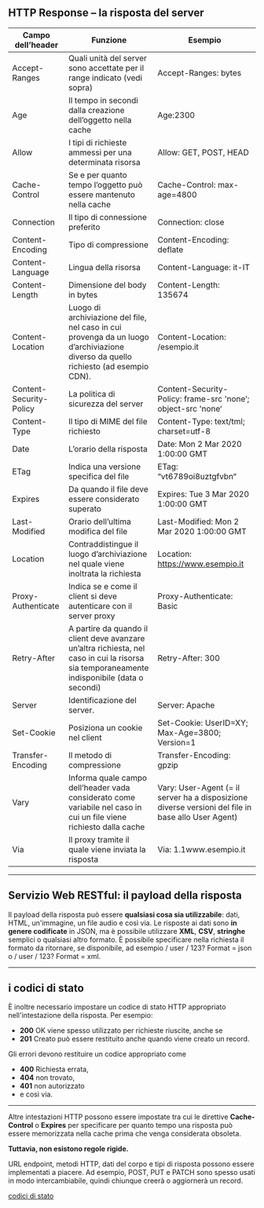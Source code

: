 ## HTTP Response – la risposta del server

Campo dell’header|Funzione|Esempio
---|---|---             
Accept-Ranges|Quali unità del server sono accettate per il range indicato (vedi sopra)|Accept-Ranges: bytes
Age|Il tempo in secondi dalla creazione dell’oggetto nella cache|Age:2300             
Allow|I tipi di richieste ammessi per una determinata risorsa|Allow: GET, POST, HEAD
Cache-Control|Se e per quanto tempo l’oggetto può essere mantenuto nella cache|Cache-Control: max-age=4800|
Connection|Il tipo di connessione preferito|Connection: close|
Content-Encoding|Tipo di compressione|Content-Encoding: deflate|
Content-Language|Lingua della risorsa|Content-Language: it-IT|
Content-Length|Dimensione del body in bytes|Content-Length: 135674|
Content-Location|Luogo di archiviazione del file, nel caso in cui provenga da un luogo d’archiviazione diverso da quello richiesto (ad esempio CDN).|Content-Location: /esempio.it|
Content-Security-Policy|La politica di sicurezza del server|Content-Security-Policy: frame-src 'none’; object-src 'none‘|
Content-Type|Il tipo di MIME del file richiesto|Content-Type: text/tml; charset=utf-8|
Date|L’orario della risposta|Date: Mon 2 Mar 2020 1:00:00 GMT|
ETag|Indica una versione specifica del file|ETag: “vt6789oi8uztgfvbn“|
Expires|Da quando il file deve essere considerato superato|Expires: Tue 3 Mar 2020 1:00:00 GMT|
Last-Modified|Orario dell’ultima modifica del file|Last-Modified: Mon 2 Mar 2020 1:00:00 GMT|
Location|Contraddistingue il luogo d’archiviazione nel quale viene inoltrata la richiesta|Location: https://www.esempio.it|
Proxy-Authenticate|Indica se e come il client si deve autenticare con il server proxy|Proxy-Authenticate: Basic|
Retry-After|A partire da quando il client deve avanzare un’altra richiesta, nel caso in cui la risorsa sia temporaneamente indisponibile (data o secondi)|Retry-After: 300|
Server|Identificazione del server.|Server: Apache|
Set-Cookie|Posiziona un cookie nel client|Set-Cookie: UserID=XY; Max-Age=3800; Version=1|
Transfer-Encoding|Il metodo di compressione|Transfer-Encoding: gpzip|
Vary|Informa quale campo dell’header vada considerato come variabile nel caso in cui un file viene richiesto dalla cache|Vary: User-Agent (= il server ha a disposizione diverse versioni del file in base allo User Agent)|
Via|Il proxy tramite il quale viene inviata la risposta|Via: 1.1www.esempio.it

---

## Servizio Web RESTful: il payload della risposta

Il payload della risposta può essere **qualsiasi cosa sia utilizzabile**: dati, HTML, un'immagine, un file audio e così via. Le risposte ai dati sono **in genere codificate** in JSON, ma è possibile utilizzare **XML**, **CSV**, **stringhe** semplici o qualsiasi altro formato. È possibile specificare nella richiesta il formato da ritornare, se disponibile, ad esempio / user / 123? Format = json o / user / 123? Format = xml.

---

## i codici di stato

È inoltre necessario impostare un codice di stato HTTP appropriato nell'intestazione della risposta. Per esempio:

* **200** OK viene spesso utilizzato per richieste riuscite, anche se 
* **201** Creato può essere restituito anche quando viene creato un record. 

Gli errori devono restituire un codice appropriato come 
* **400** Richiesta errata, 
* **404** non trovato, 
* **401** non autorizzato 
* e così via.

---

Altre intestazioni HTTP possono essere impostate tra cui le direttive **Cache-Control** o **Expires** per specificare per quanto tempo una risposta può essere memorizzata nella cache prima che venga considerata obsoleta.

**Tuttavia, non esistono regole rigide.**

URL endpoint, metodi HTTP, dati del corpo e tipi di risposta possono essere implementati a piacere. Ad esempio, POST, PUT e PATCH sono spesso usati in modo intercambiabile, quindi chiunque creerà o aggiornerà un record.

[codici di stato](061_HttpStatusCode_0.md)